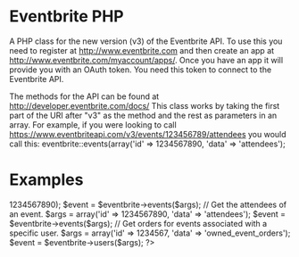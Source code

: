 Eventbrite PHP
==============

A PHP class for the new version (v3) of the Eventbrite API. To use this you
need to register at http://www.eventbrite.com and then create an app at
http://www.eventbrite.com/myaccount/apps/. Once you have an app it will 
provide you with an OAuth token. You need this token to connect to the 
Eventbrite API.

The methods for the API can be found at http://developer.eventbrite.com/docs/
This class works by taking the first part of the URI after "v3" as the method 
and the rest as parameters in an array. For example, if you were looking to 
call https://www.eventbriteapi.com/v3/events/123456789/attendees you would
call this: eventbrite::events(array('id' => 1234567890, 'data' => 'attendees');

Examples
========

<?php

  ```php
  // Load the Eventbrite API class.
  require_once('eventbrite.class.inc');

  // Instantiate a new object with your OAuth token.
  $eventbrite = new eventbrite('EVENTBRITEOATHTOKEN');

  // Get an event by its ID.
  $args = array('id' => 1234567890);
  $event = $eventbrite->events($args);

  // Get the attendees of an event.
  $args = array('id' => 1234567890, 'data' => 'attendees');
  $event = $eventbrite->events($args);

  // Get orders for events associated with a specific user.
  $args = array('id' => 1234567, 'data' => 'owned_event_orders');
  $event = $eventbrite->users($args);

?>

